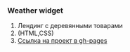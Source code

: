 ### Weather widget
1.  Лендинг c деревянными товарами
2.  (HTML,CSS)
3.  [Ссылка на проект в gh-pages](https://borishahn.github.io/woodies/)